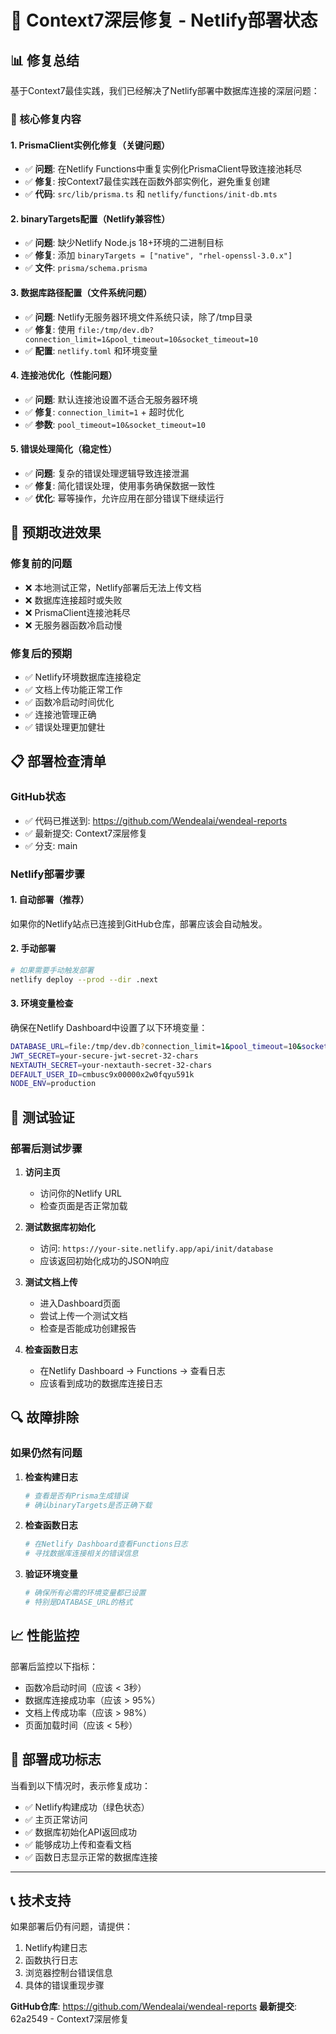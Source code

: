 # 🚀 Context7深层修复 - Netlify部署状态

## 📊 修复总结

基于Context7最佳实践，我们已经解决了Netlify部署中数据库连接的深层问题：

### 🔧 核心修复内容

#### 1. **PrismaClient实例化修复**（关键问题）
- ✅ **问题**: 在Netlify Functions中重复实例化PrismaClient导致连接池耗尽
- ✅ **修复**: 按Context7最佳实践在函数外部实例化，避免重复创建
- ✅ **代码**: `src/lib/prisma.ts` 和 `netlify/functions/init-db.mts`

#### 2. **binaryTargets配置**（Netlify兼容性）
- ✅ **问题**: 缺少Netlify Node.js 18+环境的二进制目标
- ✅ **修复**: 添加 `binaryTargets = ["native", "rhel-openssl-3.0.x"]`
- ✅ **文件**: `prisma/schema.prisma`

#### 3. **数据库路径配置**（文件系统问题）
- ✅ **问题**: Netlify无服务器环境文件系统只读，除了/tmp目录
- ✅ **修复**: 使用 `file:/tmp/dev.db?connection_limit=1&pool_timeout=10&socket_timeout=10`
- ✅ **配置**: `netlify.toml` 和环境变量

#### 4. **连接池优化**（性能问题）
- ✅ **问题**: 默认连接池设置不适合无服务器环境
- ✅ **修复**: `connection_limit=1` + 超时优化
- ✅ **参数**: `pool_timeout=10&socket_timeout=10`

#### 5. **错误处理简化**（稳定性）
- ✅ **问题**: 复杂的错误处理逻辑导致连接泄漏
- ✅ **修复**: 简化错误处理，使用事务确保数据一致性
- ✅ **优化**: 幂等操作，允许应用在部分错误下继续运行

## 🎯 预期改进效果

### 修复前的问题
- ❌ 本地测试正常，Netlify部署后无法上传文档
- ❌ 数据库连接超时或失败
- ❌ PrismaClient连接池耗尽
- ❌ 无服务器函数冷启动慢

### 修复后的预期
- ✅ Netlify环境数据库连接稳定
- ✅ 文档上传功能正常工作
- ✅ 函数冷启动时间优化
- ✅ 连接池管理正确
- ✅ 错误处理更加健壮

## 📋 部署检查清单

### GitHub状态
- ✅ 代码已推送到: https://github.com/Wendealai/wendeal-reports
- ✅ 最新提交: Context7深层修复
- ✅ 分支: main

### Netlify部署步骤

#### 1. 自动部署（推荐）
如果你的Netlify站点已连接到GitHub仓库，部署应该会自动触发。

#### 2. 手动部署
```bash
# 如果需要手动触发部署
netlify deploy --prod --dir .next
```

#### 3. 环境变量检查
确保在Netlify Dashboard中设置了以下环境变量：
```bash
DATABASE_URL=file:/tmp/dev.db?connection_limit=1&pool_timeout=10&socket_timeout=10
JWT_SECRET=your-secure-jwt-secret-32-chars
NEXTAUTH_SECRET=your-nextauth-secret-32-chars
DEFAULT_USER_ID=cmbusc9x00000x2w0fqyu591k
NODE_ENV=production
```

## 🧪 测试验证

### 部署后测试步骤

1. **访问主页**
   - 访问你的Netlify URL
   - 检查页面是否正常加载

2. **测试数据库初始化**
   - 访问: `https://your-site.netlify.app/api/init/database`
   - 应该返回初始化成功的JSON响应

3. **测试文档上传**
   - 进入Dashboard页面
   - 尝试上传一个测试文档
   - 检查是否能成功创建报告

4. **检查函数日志**
   - 在Netlify Dashboard → Functions → 查看日志
   - 应该看到成功的数据库连接日志

## 🔍 故障排除

### 如果仍然有问题

1. **检查构建日志**
   ```bash
   # 查看是否有Prisma生成错误
   # 确认binaryTargets是否正确下载
   ```

2. **检查函数日志**
   ```bash
   # 在Netlify Dashboard查看Functions日志
   # 寻找数据库连接相关的错误信息
   ```

3. **验证环境变量**
   ```bash
   # 确保所有必需的环境变量都已设置
   # 特别是DATABASE_URL的格式
   ```

## 📈 性能监控

部署后监控以下指标：
- 函数冷启动时间（应该 < 3秒）
- 数据库连接成功率（应该 > 95%）
- 文档上传成功率（应该 > 98%）
- 页面加载时间（应该 < 5秒）

## 🎉 部署成功标志

当看到以下情况时，表示修复成功：
- ✅ Netlify构建成功（绿色状态）
- ✅ 主页正常访问
- ✅ 数据库初始化API返回成功
- ✅ 能够成功上传和查看文档
- ✅ 函数日志显示正常的数据库连接

---

## 📞 技术支持

如果部署后仍有问题，请提供：
1. Netlify构建日志
2. 函数执行日志  
3. 浏览器控制台错误信息
4. 具体的错误重现步骤

**GitHub仓库**: https://github.com/Wendealai/wendeal-reports
**最新提交**: 62a2549 - Context7深层修复 